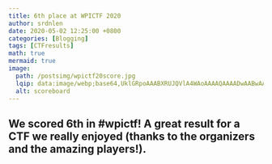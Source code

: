 ```yaml
---
title: 6th place at WPICTF 2020
author: srdnlen
date: 2020-05-02 12:25:00 +0800
categories: [Blogging]
tags: [CTFresults]
math: true
mermaid: true
image:
  path: /postsimg/wpictf20score.jpg
  lqip: data:image/webp;base64,UklGRpoAAABXRUJQVlA4WAoAAAAQAAAADwAABwAAQUxQSDIAAAARL0AmbZurmr57yyIiqE8oiG0bejIYEQTgqiDA9vqnsUSI6H+oAERp2HZ65qP/VIAWAFZQOCBCAAAA8AEAnQEqEAAIAAVAfCWkAALp8sF8rgRgAP7o9FDvMCkMde9PK7euH5M1m6VWoDXf2FkP3BqV0ZYbO6NA/VFIAAAA
  alt: scoreboard
---
```

We scored 6th in #wpictf! A great result for a CTF we really enjoyed (thanks to the organizers and the amazing players!).
---